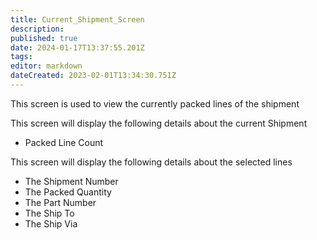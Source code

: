 ```yaml
---
title: Current_Shipment_Screen
description: 
published: true
date: 2024-01-17T13:37:55.201Z
tags: 
editor: markdown
dateCreated: 2023-02-01T13:34:30.751Z
---
```


This screen is used to view the currently packed lines of the shipment

This screen will display the following details about the current Shipment
- Packed Line Count

This screen will display the following details about the selected lines
- The Shipment Number
- The Packed Quantity
- The Part Number
- The Ship To
- The Ship Via